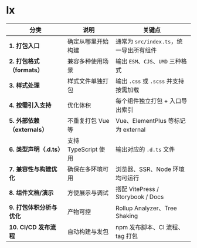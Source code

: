 # lx
| 分类                     | 说明               | 关键点                             |
| ---------------------- | ---------------- | ------------------------------- |
| **1. 打包入口**            | 确定从哪里开始构建        | 通常为 `src/index.ts`，统一导出所有组件     |
| **2. 打包格式（formats）**   | 兼容多种使用场景         | 输出 `ESM`、`CJS`、`UMD` 三种格式       |
| **3. 样式处理**            | 样式文件单独打包         | 输出 `.css` 或 `.scss` 并支持按需加载     |
| **4. 按需引入支持**          | 优化体积             | 每个组件独立打包 + 入口导出索引               |
| **5. 外部依赖（externals）** | 不重复打包 Vue 等      | Vue、ElementPlus 等标记为 external   |
| **6. 类型声明（.d.ts）**     | 支持 TypeScript 使用 | 输出对应的 `.d.ts` 文件                |
| **7. 兼容性与构建优化**        | 确保在多环境可用         | 浏览器、SSR、Node 环境均可运行             |
| **8. 组件文档/演示**         | 方便展示与调试          | 搭配 VitePress / Storybook / Docs |
| **9. 打包体积分析与优化**       | 产物可控             | Rollup Analyzer、Tree Shaking    |
| **10. CI/CD 发布流程**     | 自动构建与发包          | npm 发布脚本、CI 流程、tag 打包           |

